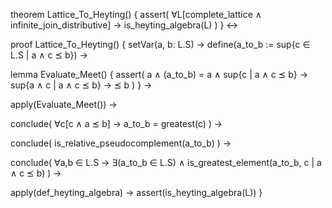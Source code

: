 theorem Lattice_To_Heyting() {
  assert(
    ∀L[complete_lattice ∧ infinite_join_distributive] →
    is_heyting_algebra(L)
  )
} ↔

proof Lattice_To_Heyting() {
  setVar(a, b: L.S) →
  define(a_to_b := sup{c ∈ L.S | a ∧ c ⪯ b}) →
  
  lemma Evaluate_Meet() {
    assert(
      a ∧ (a_to_b) = 
      a ∧ sup{c | a ∧ c ⪯ b} →
      sup{a ∧ c | a ∧ c ⪯ b} →
      ⪯ b
    )
  } →
  
  apply(Evaluate_Meet()) →
  
  conclude(
    ∀c[c ∧ a ⪯ b] → 
    a_to_b = greatest(c)
  ) →
  
  conclude(
    is_relative_pseudocomplement(a_to_b)
  ) →
  
  conclude(
    ∀a,b ∈ L.S → 
    ∃(a_to_b ∈ L.S) ∧
    is_greatest_element(a_to_b, c | a ∧ c ⪯ b)
  ) →
  
  apply(def_heyting_algebra) →
  assert(is_heyting_algebra(L))
}